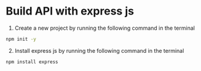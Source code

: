 # Build API with express js

1. Create a new project by running the following command in the terminal

```bash
npm init -y
```

2. Install express js by running the following command in the terminal

```bash
npm install express
```

